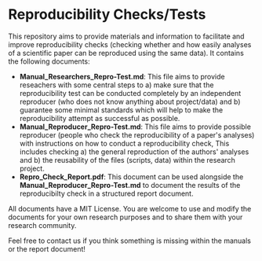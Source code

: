 # Reproducibility Checks/Tests
This repository aims to provide materials and information to facilitate and improve reproducibility checks (checking whether and how easily analyses of a scientific paper can be reproduced using the same data). It contains the following documents:
- **Manual_Researchers_Repro-Test.md**: This file aims to provide reseachers with some central steps to a) make sure that the reproducibility test can be conducted completely by an independent reproducer (who does not know anything about project/data) and b) guarantee some minimal standards which will help to make the reproducibility attempt as successful as possible.
- **Manual_Reproducer_Repro-Test.md**: This file aims to provide possible reproducer (people who check the reproducibility of a paper's analyses) with instructions on how to conduct a reproducibility check, This includes checking a) the general reproduction of the authors' analyses and b) the reusability of the files (scripts, data) within the research project.
- **Repro_Check_Report.pdf**: This document can be used alongside the **Manual_Reproducer_Repro-Test.md** to document the results of the reproducibilty check in a structured report document.

All documents have a MIT License. You are welcome to use and modify the documents for your own research purposes and to share them with your research community.

Feel free to contact us if you think something is missing within the manuals or the report document!

